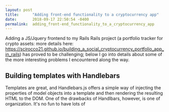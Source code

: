```yaml
---
layout: post
title:      "Adding front-end functionality to a cryptocurrency app"
date:       2018-09-17 22:50:54 -0400
permalink:  adding_front-end_functionality_to_a_cryptocurrency_app
---
```



Adding a JS/Jquery frontend to my Rails Rails project (a portfolio tracker for crypto assets:  more details here: https://scirocco21.github.io/building_a_social_cryptocurrency_portfolio_app_in_rails) has proved to be challenging; below I go into details about some of the more interesting problems I encountered along the way.

## Building templates with Handlebars

Templates are great, and Handlebars.js offers a simple way of injecting the properties of model objects into a template and then rendering the resulting HTML to the DOM. One of the drawbacks of Handlbars, however, is one of organization. It's no fun to have lots of <script> tags cluttering the view and makes organizing one's code cumbersome and diffcult. 

The best solution to this I have found is a little gem called '**handlebars_assets**', which integrates Handlebars with Rails' asset pipeline. Once the gem is bundled, templates can be organized into separate folders in 'assets/javascripts/templates. Creating the templates also becomes very straightforward. A collection of books, for example, can be used as the context for a template named book_list with only one line of code: 
`HandlebarsTemplates['book_list']({books: books})`

## Setting up 'previous'/'next buttons

Suppose a user has many portfolios, and that the portfolio show page includes all the positions (coins and their quantity) that make up the portfolio, as well as a form to add a new position. Now if we want a user to be able to cycle through all their existing portfolios by way of 'previous/next' buttons, quite a lot needs to happen!

Take just the 'next' button as an example. Once the button on the first portfolio's show page, say, is clicked, our nextButton() function needs to request the next data portfolio (portfolio 2), create templates from that data, and, once the 'get' request to the server is completed, reset the buttons on the updated show page, now with portfolio 2's data showing. Since a user with only two portfolios should not be able to see a 'previous' button on their first portfolio show page or a 'more' button on their second portfolio show page, we need another function to handle which buttons are showing for each click of the button ( `setButtons()` ) :

```
function nextButton () {
    $(".js-next").on("click", function(e) {
      e.preventDefault()
      let nextId = parseInt($("#next-button").attr("data-id")) + 1;

      $.getJSON("/users/<%= @user.id %>/portfolios/" + nextId, function(data) {
        updateDataAttributes(data["id"])
        let portfolio = new Portfolio(data);
        portfolio.injectNameValue(this)
        portfolio.renderPositions(findTemplate());
      }).then(setButtons)
    })
  }
```
```
function setButtons() {
    $.getJSON("/users/<%= @user.id %>/portfolios/", function(data) {
      let ids = data.map(portfolio => portfolio.id)
      let nextID = parseInt($("#next-button").attr("data-id")) + 1;
      let backID = parseInt($("#back-button").attr("data-id")) - 1;
      if (ids.includes(nextID)) {
        $("#next-button").html("<a href='#' class='js-next float-right btn btn-secondary'>Next portfolio</a>")
      } else {
          $("#next-button").html("")
      }
      if (ids.includes(backID)) {
        $("#back-button").html("<a href='#' class='js-back float-left btn btn-secondary'>Previous Portfolio</a>")
      } else {
        $("#back-button").html("")
      }
    }).then(nextButton).then(backButton)
  }
```

The trickiest part is to get the sequence of events right here: the function setButtons() can only fire once nextButton() has been completed, but equally, nextButton() should not fire until setButtons() has successfully decided which buttons should be displayed on the page. What is doing the magic here are the` then()` snippets of code, which organize the asynchronous getJSON requests in an execution order that makes sense for the app. 

## Task scheduling with Rufus
A must have for any cryptocurrency portfolio app is an accurate representation of the currrent price of the assets. How can one make sure that the price stored in the database for Bitcoin, for example, falls within an acceptable range of accuracy, say, within 10 minutes of the market price? 

One way to solve this problem is to use, once more, a Ruby gem: the Rufus (why??) scheduler. For my Coin model, I would set up something like the following:

```
  require 'rufus-scheduler'
  scheduler = Rufus::Scheduler.new
  scheduler.every '600s' do
    Coin.all.each do |coin|
      coin.set_value
    end
  end
```

The `set_value ` method itself makes an API call to a well-know crypto site via Rails' NET::http and assigns the result to a given coin's `:value` attribute:

```
  def set_value
    url = "https://min-api.cryptocompare.com/data/price?fsym=#{self.ticker}&tsyms=USD"
    uri = URI(url)
    response = Net::HTTP.get(uri)
    price = JSON.parse(response)['USD']
    self.update({value: price})
  end
```

Alas, all this updating presents quite a burden to the server and may not be a scalable solution for a larger app. Still, it's one step closer to the goal! 





